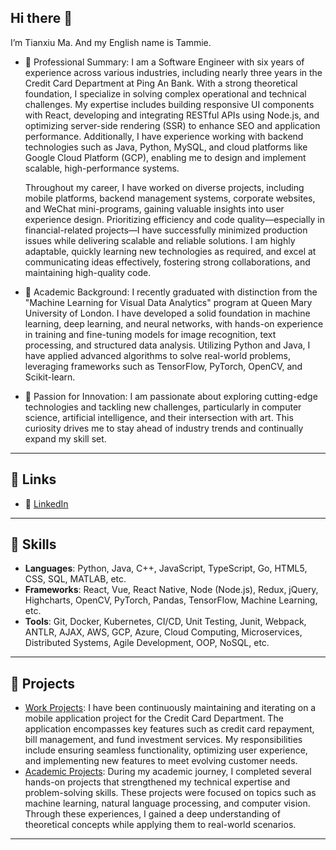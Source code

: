 ## Hi there 👋

I’m Tianxiu Ma. And my English name is Tammie.

- 🌟 Professional Summary: 
  I am a Software Engineer with six years of experience across various industries, including nearly three years in the Credit Card Department at Ping An Bank. With a strong theoretical foundation, I specialize in solving complex operational and technical challenges. My expertise includes building responsive UI components with React, developing and integrating RESTful APIs using Node.js, and optimizing server-side rendering (SSR) to enhance SEO and application performance. Additionally, I have experience working with backend technologies such as Java, Python, MySQL, and cloud platforms like Google Cloud Platform (GCP), enabling me to design and implement scalable, high-performance systems.
  
  Throughout my career, I have worked on diverse projects, including mobile platforms, backend management systems, corporate websites, and WeChat mini-programs, gaining valuable insights into user experience design. Prioritizing efficiency and code quality—especially in financial-related projects—I have successfully minimized production issues while delivering scalable and reliable solutions. I am highly adaptable, quickly learning new technologies as required, and excel at communicating ideas effectively, fostering strong collaborations, and maintaining high-quality code.

- 📖 Academic Background: 
  I recently graduated with distinction from the "Machine Learning for Visual Data Analytics" program at Queen Mary University of London. I have developed a solid foundation in machine learning, deep learning, and neural networks, with hands-on experience in training and fine-tuning models for image recognition, text processing, and structured data analysis. Utilizing Python and Java, I have applied advanced algorithms to solve real-world problems, leveraging frameworks such as TensorFlow, PyTorch, OpenCV, and Scikit-learn.
  
- 🎯 Passion for Innovation: 
  I am passionate about exploring cutting-edge technologies and tackling new challenges, particularly in computer science, artificial intelligence, and their intersection with art. This curiosity drives me to stay ahead of industry trends and continually expand my skill set.
  


---

## 🔗 Links
- 💼 [LinkedIn](https://www.linkedin.com/in/tianxiu-ma-814b87292/?trk=opento_sprofile_details)

---

## 🚀 Skills
 

- **Languages**: Python, Java, C++, JavaScript, TypeScript, Go, HTML5, CSS, SQL, MATLAB, etc.
- **Frameworks**: React, Vue, React Native, Node (Node.js), Redux, jQuery, Highcharts, OpenCV, PyTorch, Pandas, TensorFlow, Machine Learning, etc.
- **Tools**: Git, Docker, Kubernetes, CI/CD, Unit Testing, Junit, Webpack, ANTLR, AJAX, AWS, GCP, Azure, Cloud Computing, Microservices, Distributed Systems, Agile Development, OOP, NoSQL, etc.

---

## 🌟 Projects
- [Work Projects](https://github.com/kakayuii/Myprofile): I have been continuously maintaining and iterating on a mobile application project for the Credit Card Department. The application encompasses key features such as credit card repayment, bill management, and fund investment services. My responsibilities include ensuring seamless functionality, optimizing user experience, and implementing new features to meet evolving customer needs.
- [Academic Projects](https://github.com/kakayuii/MyProjects): During my academic journey, I completed several hands-on projects that strengthened my technical expertise and problem-solving skills. These projects were focused on topics such as machine learning, natural language processing, and computer vision. Through these experiences, I gained a deep understanding of theoretical concepts while applying them to real-world scenarios.

---
